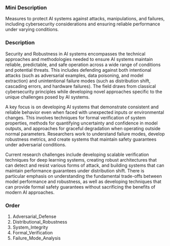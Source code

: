 ### Mini Description

Measures to protect AI systems against attacks, manipulations, and failures, including cybersecurity considerations and ensuring reliable performance under varying conditions.

### Description

Security and Robustness in AI systems encompasses the technical approaches and methodologies needed to ensure AI systems maintain reliable, predictable, and safe operation across a wide range of conditions and potential threats. This includes defending against both intentional attacks (such as adversarial examples, data poisoning, and model extraction) and unintentional failure modes (such as distribution shift, cascading errors, and hardware failures). The field draws from classical cybersecurity principles while developing novel approaches specific to the unique challenges posed by AI systems.

A key focus is on developing AI systems that demonstrate consistent and reliable behavior even when faced with unexpected inputs or environmental changes. This involves techniques for formal verification of system properties, methods for quantifying uncertainty and confidence in model outputs, and approaches for graceful degradation when operating outside normal parameters. Researchers work to understand failure modes, develop robustness metrics, and create systems that maintain safety guarantees under adversarial conditions.

Current research challenges include developing scalable verification techniques for deep learning systems, creating robust architectures that can detect and resist various forms of attack, and building systems that can maintain performance guarantees under distribution shift. There is particular emphasis on understanding the fundamental trade-offs between model performance and robustness, as well as developing techniques that can provide formal safety guarantees without sacrificing the benefits of modern AI approaches.

### Order

1. Adversarial_Defense
2. Distributional_Robustness
3. System_Integrity
4. Formal_Verification
5. Failure_Mode_Analysis
